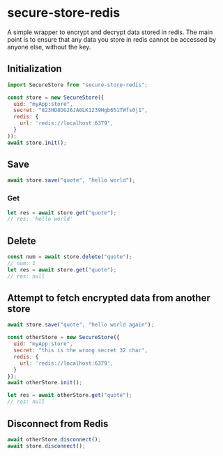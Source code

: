 # secure-store-redis

A simple wrapper to encrypt and decrypt data stored in redis.
The main point is to ensure that any data you store in redis cannot be accessed
by anyone else, without the key.

## Initialization

```javascript
import SecureStore from "secure-store-redis";

const store = new SecureStore({
  uid: "myApp:store",
  secret: "823HD8DG26JA0LK1239Hgb651TWfs0j1",
  redis: {
    url: 'redis://localhost:6379',
  }
));
await store.init();
```

## Save
```javascript
await store.save("quote", "hello world");
```

### Get
```javascript
let res = await store.get("quote");
// res: 'hello world'
```

## Delete
```javascript
const num = await store.delete("quote");
// num: 1
let res = await store.get("quote");
// res: null
```

## Attempt to fetch encrypted data from another store
```javascript
await store.save("quote", "hello world again");

const otherStore = new SecureStore({
  uid: "myApp:store",
  secret: "this is the wrong secret 32 char",
  redis: {
    url: 'redis://localhost:6379',
  }
});
await otherStore.init();

let res = await otherStore.get("quote");
// res: null
```

## Disconnect from Redis
```javascript
await otherStore.disconnect();
await store.disconnect();
```
